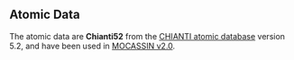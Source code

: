 ## Atomic Data

The atomic data are **Chianti52** from the [CHIANTI atomic database](http://www.chiantidatabase.org/) version 5.2, and have been used in [MOCASSIN v2.0](https://github.com/mocassin/MOCASSIN-2.0/tree/master/data). 



